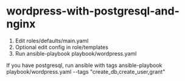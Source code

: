 # wordpress-with-postgresql-and-nginx
1. Edit roles/defaults/main.yaml
2. Optional edit config in role/templates
3. Run ansible-playbook playbook/wordpress.yaml

If you have postgresql, run ansible with tags
ansible-playbook playbook/wordpress.yaml --tags "create_db,create_user,grant"

